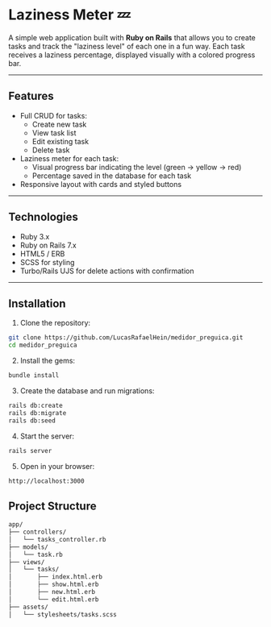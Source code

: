 # Laziness Meter 💤

A simple web application built with **Ruby on Rails** that allows you to create tasks and track the "laziness level" of each one in a fun way. Each task receives a laziness percentage, displayed visually with a colored progress bar.

---

## Features

- Full CRUD for tasks:
  - Create new task
  - View task list
  - Edit existing task
  - Delete task
- Laziness meter for each task:
  - Visual progress bar indicating the level (green → yellow → red)
  - Percentage saved in the database for each task
- Responsive layout with cards and styled buttons

---

## Technologies

- Ruby 3.x
- Ruby on Rails 7.x
- HTML5 / ERB
- SCSS for styling
- Turbo/Rails UJS for delete actions with confirmation

---

## Installation

1. Clone the repository:

```bash
git clone https://github.com/LucasRafaelHein/medidor_preguica.git
cd medidor_preguica
```

2. Install the gems:

```bash
bundle install
```

3. Create the database and run migrations:

```bash
rails db:create
rails db:migrate
rails db:seed
```

4. Start the server:

```bash
rails server
```

5. Open in your browser:

```bash
http://localhost:3000
```

## Project Structure

```bash
app/
├── controllers/
│   └── tasks_controller.rb
├── models/
│   └── task.rb
├── views/
│   └── tasks/
│       ├── index.html.erb
│       ├── show.html.erb
│       ├── new.html.erb
│       └── edit.html.erb
├── assets/
│   └── stylesheets/tasks.scss
```
